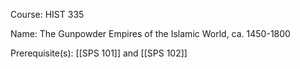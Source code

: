 




Course: HIST 335

Name: The Gunpowder Empires of the Islamic World, ca. 1450-1800

Prerequisite(s): [[SPS 101]] and [[SPS 102]]